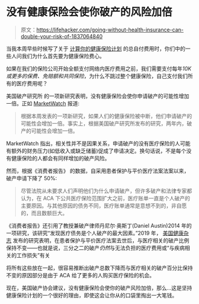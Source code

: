 # 没有健康保险会使你破产的风险加倍

> 原文：<https://lifehacker.com/going-without-health-insurance-can-double-your-risk-of-1837064840>

当我本周早些时候写了关于 [计算你的健康保险计划](https://twocents.lifehacker.com/calculate-the-total-out-of-pocket-cost-of-your-health-i-1836998429) 的总自付费用时，你们中的一些人问我们为什么首先要为健康保险费心。



如果在我们的保险公司开始全额支付网络内医疗费用之前，我们需要支付每年*10K 或更多的保费、免赔额和共同保险*，为什么不跳过整个健康保险，自己支付我们所有的医疗费用呢？

美国破产研究所 的一项新研究表明，没有健康保险会使你申请破产的可能性增加一倍。正如 [MarketWatch](https://www.marketwatch.com/story/this-all-too-common-life-event-can-double-your-chances-of-bankruptcy-2019-08-07) 报道:

> 根据本周发表的一项新研究，如果人们的健康保险被中断，他们申请破产的可能性会增加一倍。事实上，根据美国破产研究所发布的研究，两年内，破产的可能性会增加一倍。

MarketWatch 指出，相关性并不是因果关系，申请破产的没有医疗保险的人可能有额外的财务压力(如低收入或缺乏储蓄)促成了申请决定。换句话说，不是每个没有健康保险的人都会有同样增加的破产风险。

然而，根据《消费者报告》 的数据，自采用患者保护与平价医疗法案法案以来，破产申请下降了 50%:

> 尽管法院从未要求人们声明他们为什么申请破产，但许多破产和法律专家都认为，在 ACA 下公共医疗保险范围扩大之前，医疗账单一直是个人破产的主要原因。与其他原因的债务不同，医疗账单通常是意想不到的，非自愿的，而且数额巨大。

《消费者报告》还引用了教授兼破产律师丹尼尔·奥斯丁(Daniel Austin)2014 年的一项研究，该研究“发现医疗债务是个人破产的最大因素。”2019 年， [美国健康杂志](https://ajph.aphapublications.org/doi/10.2105/AJPH.2018.304901) 发布的研究表明，在患者保护与平价医疗法案去世后，与医疗相关的破产比例保持不变——也就是说，三分之二的破产*仍然*与无法负担的医疗费用或“与疾病相关的工作损失”有关

将所有这些放在一起，很容易推断出破产总数下降而与医疗相关的破产百分比保持不变的原因部分是由于 ACA 给了更多的人购买医疗保险的机会。

现在，美国破产协会建议，没有健康保险会使你的破产风险加倍，那么...这是坚持健康保险计划的一个很好的理由，即使这会让你从的口袋里掏出一大笔钱。